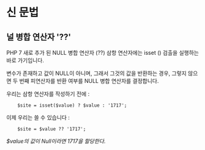 # 신 문법

## 널 병합 연산자 '??'
PHP 7 새로 추가 된 NULL 병합 연산자 (??) 삼항 연산자에는 isset () 검출을 실행하는 바로 가기입니다.

변수가 존재하고 값이 NULL이 아니며, 그래서 그것의 값을 반환하는 경우, 그렇지 않으면 두 번째 피연산자를 반환 여부를 NULL 병합 연산자를 결정합니다.

우리는 삼항 연산자를 작성하기 전에 :

        $site = isset($value) ? $value : '1717';

이제 우리는 쓸 수 있습니다 :

        $site = $value ?? '1717';


*$value의 값이 Null이라면 1717을 할당한다.*
